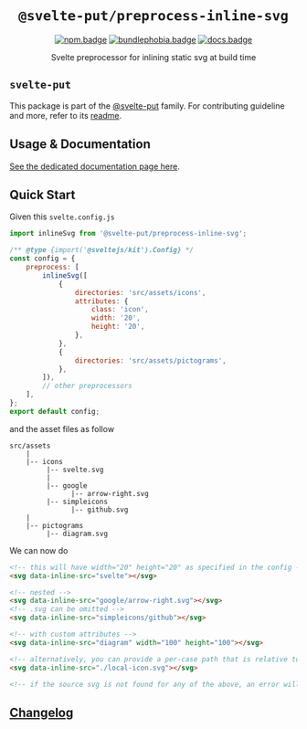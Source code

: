 <div align="center">

# `@svelte-put/preprocess-inline-svg`

[![npm.badge]][npm] [![bundlephobia.badge]][bundlephobia] [![docs.badge]][docs]

Svelte preprocessor for inlining static svg at build time

</div>

## `svelte-put`

This package is part of the [@svelte-put][github.monorepo] family. For contributing guideline and more, refer to its [readme][github.monorepo].

## Usage & Documentation

[See the dedicated documentation page here][docs].

## Quick Start

Given this `svelte.config.js`

```javascript
import inlineSvg from '@svelte-put/preprocess-inline-svg';

/** @type {import('@sveltejs/kit').Config} */
const config = {
	preprocess: [
		inlineSvg([
			{
				directories: 'src/assets/icons',
				attributes: {
					class: 'icon',
					width: '20',
					height: '20',
				},
			},
			{
				directories: 'src/assets/pictograms',
			},
		]),
		// other preprocessors
	],
};
export default config;
```

and the asset files as follow

```tree
src/assets
    |
    |-- icons
         |-- svelte.svg
         |
         |-- google
               |-- arrow-right.svg
         |-- simpleicons
               |-- github.svg
    |
    |-- pictograms
         |-- diagram.svg
```

We can now do

```html
<!-- this will have width="20" height="20" as specified in the config -->
<svg data-inline-src="svelte"></svg>

<!-- nested -->
<svg data-inline-src="google/arrow-right.svg"></svg>
<!-- .svg can be omitted -->
<svg data-inline-src="simpleicons/github"></svg>

<!-- with custom attributes -->
<svg data-inline-src="diagram" width="100" height="100"></svg>

<!-- alternatively, you can provide a per-case path that is relative to the current source file -->
<svg data-inline-src="./local-icon.svg"></svg>

<!-- if the source svg is not found for any of the above, an error will be thrown -->
```

## [Changelog][github.changelog]

<!-- github specifics -->

[github.monorepo]: https://github.com/vnphanquang/svelte-put
[github.changelog]: https://github.com/vnphanquang/svelte-put/blob/main/packages/preprocess-inline-svg/CHANGELOG.md
[github.issues]: https://github.com/vnphanquang/svelte-put/issues?q=

<!-- heading badge -->

[npm.badge]: https://img.shields.io/npm/v/@svelte-put/preprocess-inline-svg
[npm]: https://www.npmjs.com/package/@svelte-put/preprocess-inline-svg
[bundlephobia.badge]: https://img.shields.io/bundlephobia/minzip/@svelte-put/preprocess-inline-svg?label=minzipped
[bundlephobia]: https://bundlephobia.com/package/@svelte-put/preprocess-inline-svg
[docs]: https://svelte-put.vnphanquang.com/docs/preprocess-inline-svg
[docs.badge]: https://img.shields.io/badge/-Docs%20Site-blue

